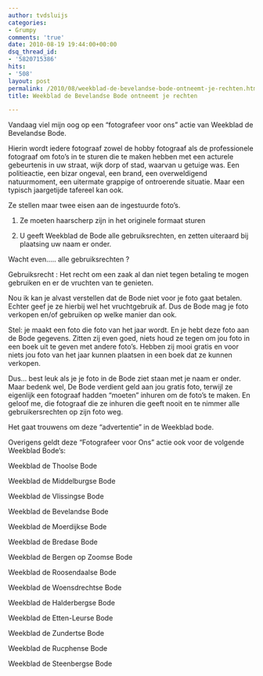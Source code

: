 ```yaml
---
author: tvdsluijs
categories:
- Grumpy
comments: 'true'
date: 2010-08-19 19:44:00+00:00
dsq_thread_id:
- '5820715386'
hits:
- '508'
layout: post
permalink: /2010/08/weekblad-de-bevelandse-bode-ontneemt-je-rechten.html
title: Weekblad de Bevelandse Bode ontneemt je rechten

---
```

Vandaag viel mijn oog op een “fotografeer voor ons” actie van Weekblad de Bevelandse Bode.

Hierin wordt iedere fotograaf zowel de hobby fotograaf als de professionele fotograaf om foto’s in te sturen die te maken hebben met een acturele gebeurtenis in uw straat, wijk dorp of stad, waarvan u getuige was. Een politieactie, een bizar ongeval, een brand, een overweldigend natuurmoment, een uitermate grappige of ontroerende situatie. Maar een typisch jaargetijde tafereel kan ook.

Ze stellen maar twee eisen aan de ingestuurde foto’s.
  
<!--more-->


  
1. Ze moeten haarscherp zijn in het originele formaat sturen

2. U geeft Weekblad de Bode alle gebruiksrechten, en zetten uiteraard bij plaatsing uw naam er onder.

Wacht even….. alle gebruiksrechten ?

Gebruiksrecht : Het recht om een zaak al dan niet tegen betaling te mogen gebruiken en er de vruchten van te genieten.

Nou ik kan je alvast verstellen dat de Bode niet voor je foto gaat betalen. Echter geef je ze hierbij wel het vruchtgebruik af. Dus de Bode mag je foto verkopen en/of gebruiken op welke manier dan ook.

Stel: je maakt een foto die foto van het jaar wordt. En je hebt deze foto aan de Bode gegevens. Zitten zij even goed, niets houd ze tegen om jou foto in een boek uit te geven met andere foto’s. Hebben zij mooi gratis en voor niets jou foto van het jaar kunnen plaatsen in een boek dat ze kunnen verkopen.

Dus… best leuk als je je foto in de Bode ziet staan met je naam er onder. Maar bedenk wel, De Bode verdient geld aan jou gratis foto, terwijl ze eigenlijk een fotograaf hadden “moeten” inhuren om de foto’s te maken. En geloof me, die fotograaf die ze inhuren die geeft nooit en te nimmer alle gebruikersrechten op zijn foto weg.

Het gaat trouwens om deze “advertentie” in de Weekblad bode.

Overigens geldt deze “Fotografeer voor Ons” actie ook voor de volgende Weekblad Bode’s:

Weekblad de Thoolse Bode

Weekblad de Middelburgse Bode

Weekblad de Vlissingse Bode

Weekblad de Bevelandse Bode

Weekblad de Moerdijkse Bode

Weekblad de Bredase Bode

Weekblad de Bergen op Zoomse Bode

Weekblad de Roosendaalse Bode

Weekblad de Woensdrechtse Bode

Weekblad de Halderbergse Bode

Weekblad de Etten-Leurse Bode

Weekblad de Zundertse Bode

Weekblad de Rucphense Bode

Weekblad de Steenbergse Bode